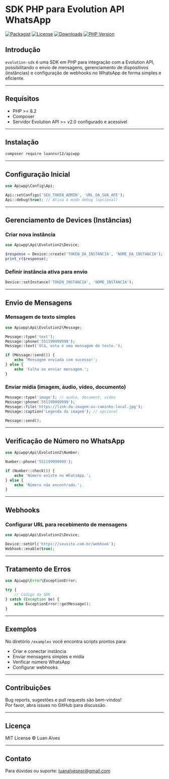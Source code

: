 
# SDK PHP para Evolution API WhatsApp

[![Packagist](https://img.shields.io/packagist/v/luannsr12/apiwpp.svg?style=flat)](https://packagist.org/packages/luannsr12/apiwpp)
[![License](https://img.shields.io/packagist/l/luannsr12/apiwpp.svg?style=flat)](LICENSE)
[![Downloads](https://img.shields.io/packagist/dt/luannsr12/apiwpp.svg?style=flat)](https://packagist.org/packages/luannsr12/apiwpp)
[![PHP Version](https://img.shields.io/packagist/php-v/luannsr12/apiwpp.svg?style=flat)](https://www.php.net/)

## Introdução

`evolution-sdk` é uma SDK em PHP para integração com a Evolution API, possibilitando o envio de mensagens, gerenciamento de dispositivos (instâncias) e configuração de webhooks no WhatsApp de forma simples e eficiente.

---

## Requisitos

- PHP >= 8.2
- Composer  
- Servidor Evolution API >= v2.0 configurado e acessível  

---

## Instalação

```bash
composer require luannsr12/apiwpp
```

---

## Configuração Inicial

```php
use Apiwpp\Config\Api;

Api::setConfigs('SEU_TOKEN_ADMIN', 'URL_DA_SUA_API');
Api::debug(true); // Ativa o modo debug (opcional)
```

---

## Gerenciamento de Devices (Instâncias)

### Criar nova instância

```php
use Apiwpp\Api\Evolution2\Device;

$response = Device::create('TOKEN_DA_INSTANCIA', 'NOME_DA_INSTANCIA');
print_r($response);
```

### Definir instância ativa para envio

```php
Device::setInstance('TOKEN_INSTANCIA', 'NOME_INSTANCIA');
```

---

## Envio de Mensagens

### Mensagem de texto simples

```php
use Apiwpp\Api\Evolution2\Message;

Message::type('text');
Message::phone('551199999999');
Message::text('Olá, esta é uma mensagem de teste.');

if (Message::send()) {
    echo 'Mensagem enviada com sucesso!';
} else {
    echo 'Falha ao enviar mensagem.';
}
```

### Enviar mídia (imagem, áudio, vídeo, documento)

```php
Message::type('image'); // audio, document, video
Message::phone('551199999999');
Message::file('https://link-da-imagem-ou-caminho-local.jpg');
Message::caption('Legenda da imagem'); // opcional

Message::send();
```

---

## Verificação de Número no WhatsApp

```php
use Apiwpp\Api\Evolution2\Number;

Number::phone('551199999999');

if (Number::check()) {
    echo 'Número existe no WhatsApp.';
} else {
    echo 'Número não encontrado.';
}
```

---

## Webhooks

### Configurar URL para recebimento de mensagens

```php
use Apiwpp\Api\Evolution2\Device;

Device::setUrl('https://seusite.com.br/webhook');
Webhook::enable(true);
```

---

## Tratamento de Erros

```php
use Apiwpp\Error\ExceptionError;

try {
    // Código da SDK
} catch (Exception $e) {
    echo ExceptionError::getMessage();
}
```

---

## Exemplos

No diretório `/examples` você encontra scripts prontos para:

- Criar e conectar instância  
- Enviar mensagens simples e mídia  
- Verificar número WhatsApp  
- Configurar webhooks  

---

## Contribuições

Bug reports, sugestões e pull requests são bem-vindos!  
Por favor, abra issues no GitHub para discussão.

---

## Licença

MIT License © Luan Alves

---

## Contato

Para dúvidas ou suporte: luanalvesnsr@gmail.com
